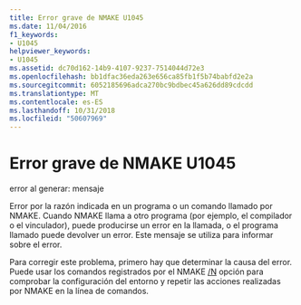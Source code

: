 ```yaml
---
title: Error grave de NMAKE U1045
ms.date: 11/04/2016
f1_keywords:
- U1045
helpviewer_keywords:
- U1045
ms.assetid: dc70d162-14b9-4107-9237-7514044d72e3
ms.openlocfilehash: bb1dfac36eda263e656ca85fb1f5b74babfd2e2a
ms.sourcegitcommit: 6052185696adca270bc9bdbec45a626dd89cdcdd
ms.translationtype: MT
ms.contentlocale: es-ES
ms.lasthandoff: 10/31/2018
ms.locfileid: "50607969"
---
```

# <a name="nmake-fatal-error-u1045"></a>Error grave de NMAKE U1045

error al generar: mensaje

Error por la razón indicada en un programa o un comando llamado por NMAKE. Cuando NMAKE llama a otro programa (por ejemplo, el compilador o el vinculador), puede producirse un error en la llamada, o el programa llamado puede devolver un error. Este mensaje se utiliza para informar sobre el error.

Para corregir este problema, primero hay que determinar la causa del error. Puede usar los comandos registrados por el NMAKE [/N](../../build/nmake-options.md) opción para comprobar la configuración del entorno y repetir las acciones realizadas por NMAKE en la línea de comandos.
